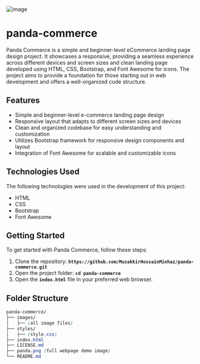 ![image](https://github.com/akshansh071/e-commerce/assets/139325110/ea891740-4cad-4ccb-8fca-c5bc4bde3840)


# panda-commerce
Panda Commerce is a simple and beginner-level eCommerce landing page design project. It showcases a responsive, providing a seamless experience across different devices and screen sizes and clean landing page developed using HTML, CSS, Bootstrap, and Font Awesome for icons. The project aims to provide a foundation for those starting out in web development and offers a well-organized code structure.

## Features
- Simple and beginner-level e-commerce landing page design
- Responsive layout that adapts to different screen sizes and devices
- Clean and organized codebase for easy understanding and customization
- Utilizes Bootstrap framework for responsive design components and layout
- Integration of Font Awesome for scalable and customizable icons

## Technologies Used
The following technologies were used in the development of this project:
- HTML
- CSS
- Bootstrap
- Font Awesome

## Getting Started
To get started with Panda Commerce, follow these steps:

1. Clone the repository: **`https://github.com/MuzakkirHossainMinhaz/panda-commerce.git`**
2. Open the project folder: **`cd panda-commerce`**
3. Open the **`index.html`** file in your preferred web browser.

## Folder Structure
``` css
panda-commerce/
├── images/
│   ├── (all image files)
├── styles/
│   ├── (style.css)
├── index.html
├── LICENSE.md
├── panda.png (full webpage demo image)
└── README.md
```

